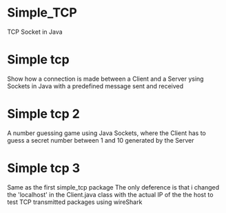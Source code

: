 # Simple_TCP
TCP Socket in Java

# Simple tcp
Show how a connection is made between a Client and a Server ysing Sockets in Java
with a predefined message sent and received

# Simple tcp 2
A number guessing game using Java Sockets, where the Client has to guess a secret number between 1 and 10 generated by the Server

# Simple tcp 3
Same as the first simple_tcp package 
The only deference is that i changed the 'localhost' in the Client.java class with the actual IP of the the host to test TCP transmitted packages using wireShark
